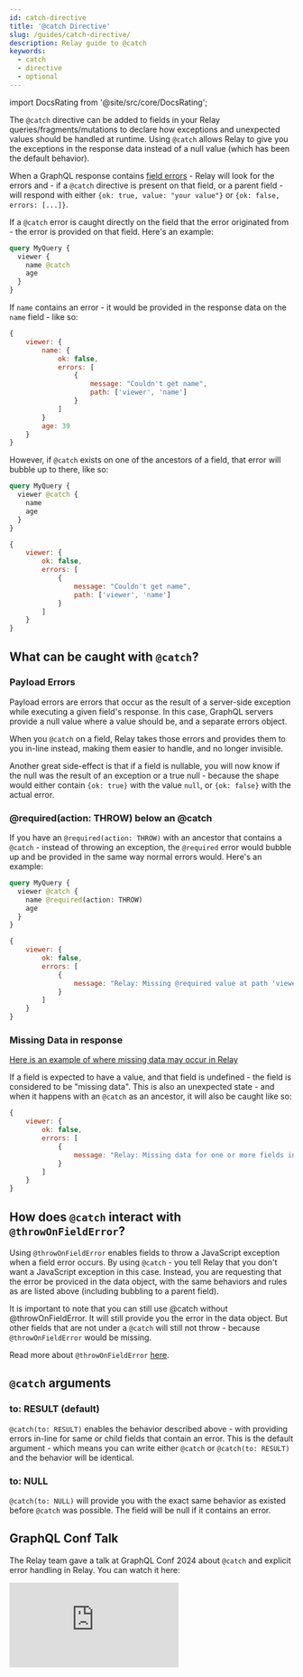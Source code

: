 ```yaml
---
id: catch-directive
title: '@catch Directive'
slug: /guides/catch-directive/
description: Relay guide to @catch
keywords:
  - catch
  - directive
  - optional
---
```


import DocsRating from '@site/src/core/DocsRating';

The `@catch` directive can be added to fields in your Relay
queries/fragments/mutations to declare how exceptions and unexpected values
should be handled at runtime. Using `@catch` allows Relay to give you the
exceptions in the response data instead of a null value (which has been the
default behavior).

When a GraphQL response contains
[field errors](https://spec.graphql.org/October2021/#sec-Errors.Field-errors) -
Relay will look for the errors and - if a `@catch` directive is present on that
field, or a parent field - will respond with either
`{ok: true, value: "your value"}` or `{ok: false, errors: [...]}`.

If a `@catch` error is caught directly on the field that the error originated
from - the error is provided on that field. Here's an example:

```graphql
query MyQuery {
  viewer {
    name @catch
    age
  }
}
```

If `name` contains an error - it would be provided in the response data on the
`name` field - like so:

```js
{
    viewer: {
        name: {
            ok: false,
            errors: [
                {
                    message: "Couldn't get name",
                    path: ['viewer', 'name']
                }
            ]
        }
        age: 39
    }
}
```

However, if `@catch` exists on one of the ancestors of a field, that error will
bubble up to there, like so:

```graphql
query MyQuery {
  viewer @catch {
    name
    age
  }
}
```

```js
{
    viewer: {
        ok: false,
        errors: [
            {
                message: "Couldn't get name",
                path: ['viewer', 'name']
            }
        ]
    }
}
```

## What can be caught with `@catch`?

### Payload Errors

Payload errors are errors that occur as the result of a server-side exception
while executing a given field's response. In this case, GraphQL servers provide
a null value where a value should be, and a separate errors object.

When you `@catch` on a field, Relay takes those errors and provides them to you
in-line instead, making them easier to handle, and no longer invisible.

Another great side-effect is that if a field is nullable, you will now know if
the null was the result of an exception or a true null - because the shape would
either contain `{ok: true}` with the value `null`, or `{ok: false}` with the
actual error.

### @required(action: THROW) below an @catch

If you have an `@required(action: THROW)` with an ancestor that contains a
`@catch` - instead of throwing an exception, the `@required` error would bubble
up and be provided in the same way normal errors would. Here's an example:

```graphql
query MyQuery {
  viewer @catch {
    name @required(action: THROW)
    age
  }
}
```

```js
{
    viewer: {
        ok: false,
        errors: [
            {
                message: "Relay: Missing @required value at path 'viewer.name' in 'MyQuery'.",
            }
        ]
    }
}
```

### Missing Data in response

[Here is an example of where missing data may occur in Relay](https://relay.dev/docs/next/debugging/why-null/#graph-relationship-change)

If a field is expected to have a value, and that field is undefined - the field
is considered to be "missing data". This is also an unexpected state - and when
it happens with an `@catch` as an ancestor, it will also be caught like so:

```js
{
    viewer: {
        ok: false,
        errors: [
            {
                message: "Relay: Missing data for one or more fields in MyQuery",
            }
        ]
    }
}
```

## How does `@catch` interact with `@throwOnFieldError`?

Using `@throwOnFieldError` enables fields to throw a JavaScript exception when a
field error occurs. By using `@catch` - you tell Relay that you don't want a
JavaScript exception in this case. Instead, you are requesting that the error be
proviced in the data object, with the same behaviors and rules as are listed
above (including bubbling to a parent field).

It is important to note that you can still use @catch without
@throwOnFieldError. It will still provide you the error in the data object. But
other fields that are not under a `@catch` will still not throw - because
`@throwOnFieldError` would be missing.

Read more about `@throwOnFieldError`
[here](https://relay.dev/docs/next/api-reference/graphql-and-directives/#throwonfielderror-experimental).

## `@catch` arguments

### to: RESULT (default)

`@catch(to: RESULT)` enables the behavior described above - with providing
errors in-line for same or child fields that contain an error. This is the
default argument - which means you can write either `@catch` or
`@catch(to: RESULT)` and the behavior will be identical.

### to: NULL

`@catch(to: NULL)` will provide you with the exact same behavior as existed
before `@catch` was possible. The field will be null if it contains an error.

## GraphQL Conf Talk

The Relay team gave a talk at GraphQL Conf 2024 about `@catch` and explicit error handling in Relay. You can watch it here:

<iframe src="https://www.youtube-nocookie.com/embed/_TSYKAtaK5A" width={640} height={360} allowFullScreen={true} frameBorder="0" />